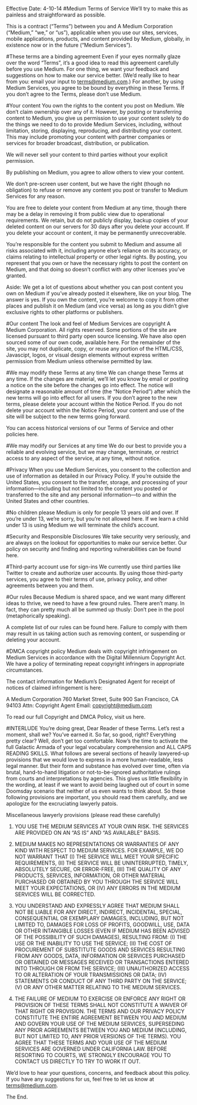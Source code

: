 Effective Date: 4-10-14
#Medium Terms of Service
We’ll try to make this as painless and straightforward as possible.

This is a contract (“Terms”) between you and A Medium Corporation (“Medium,” “we,” or “us”), applicable when you use our sites, services, mobile applications, products, and content provided by Medium, globally, in existence now or in the future (“Medium Services”).

#These terms are a binding agreement
Even if your eyes normally glaze over the word “Terms”, it’s a good idea to read this agreement carefully before you use Medium. For one thing, we want your feedback and suggestions on how to make our service better. (We’d really like to hear from you: email your input to terms@medium.com.) For another, by using Medium Services, you agree to be bound by everything in these Terms. If you don’t agree to the Terms, please don’t use Medium.

#Your content
You own the rights to the content you post on Medium. We don’t claim ownership over any of it. However, by posting or transferring content to Medium, you give us permission to use your content solely to do the things we need to do to provide Medium Services, including, without limitation, storing, displaying, reproducing, and distributing your content. This may include promoting your content with partner companies or services for broader broadcast, distribution, or publication.

We will never sell your content to third parties without your explicit permission.

By publishing on Medium, you agree to allow others to view your content.

We don’t pre-screen user content, but we have the right (though no obligation) to refuse or remove any content you post or transfer to Medium Services for any reason.

You are free to delete your content from Medium at any time, though there may be a delay in removing it from public view due to operational requirements. We retain, but do not publicly display, backup copies of your deleted content on our servers for 30 days after you delete your account. If you delete your account or content, it may be permanently unrecoverable.

You’re responsible for the content you submit to Medium and assume all risks associated with it, including anyone else’s reliance on its accuracy, or claims relating to intellectual property or other legal rights. By posting, you represent that you own or have the necessary rights to post the content on Medium, and that doing so doesn’t conflict with any other licenses you’ve granted.

Aside: We get a lot of questions about whether you can post content you own on Medium if you’ve already posted it elsewhere, like on your blog. The answer is yes. If you own the content, you’re welcome to copy it from other places and publish it on Medium (and vice versa) as long as you didn’t give exclusive rights to other platforms or publishers.

#Our content
The look and feel of Medium Services are copyright A Medium Corporation. All rights reserved. Some portions of the site are licensed pursuant to third party open source licensing. We have also open sourced some of our own code, available here. For the remainder of the site, you may not duplicate, copy, or reuse any portion of the HTML/CSS, Javascipt, logos, or visual design elements without express written permission from Medium unless otherwise permitted by law.

#We may modify these Terms at any time
We can change these Terms at any time. If the changes are material, we’ll let you know by email or posting a notice on the site before the changes go into effect. The notice will designate a reasonable amount of time (the “Notice Period”) after which the new terms will go into effect for all users. If you don’t agree to the new terms, please delete your account within the Notice Period. If you do not delete your account within the Notice Period, your content and use of the site will be subject to the new terms going forward.

You can access historical versions of our Terms of Service and other policies here.

#We may modify our Services at any time
We do our best to provide you a reliable and evolving service, but we may change, terminate, or restrict access to any aspect of the service, at any time, without notice.

#Privacy
When you use Medium Services, you consent to the collection and use of information as detailed in our Privacy Policy. If you’re outside the United States, you consent to the transfer, storage, and processing of your information—including but not limited to the content you posted or transferred to the site and any personal information—to and within the United States and other countries.

#No children please
Medium is only for people 13 years old and over. If you’re under 13, we’re sorry, but you’re not allowed here. If we learn a child under 13 is using Medium we will terminate the child’s account.

#Security and Responsible Disclosures
We take security very seriously, and are always on the lookout for opportunities to make our service better. Our policy on security and finding and reporting vulnerabilities can be found here.

#Third-party account use for sign-ins
We currently use third parties like Twitter to create and authorize user accounts. By using those third-party services, you agree to their terms of use, privacy policy, and other agreements between you and them.

#Our rules
Because Medium is shared space, and we want many different ideas to thrive, we need to have a few ground rules. There aren’t many. In fact, they can pretty much all be summed up thusly: Don’t pee in the pool (metaphorically speaking).

A complete list of our rules can be found here. Failure to comply with them may result in us taking action such as removing content, or suspending or deleting your account.

#DMCA copyright policy
Medium deals with copyright infringement on Medium Services in accordance with the Digital Millennium Copyright Act. We have a policy of terminating repeat copyright infringers in appropriate circumstances.

The contact information for Medium’s Designated Agent for receipt of notices of claimed infringement is here:

A Medium Corporation 760 Market Street, Suite 900 San Francisco, CA 94103 Attn: Copyright Agent Email: copyright@medium.com

To read our full Copyright and DMCA Policy, visit us here.

#INTERLUDE
You’re doing great, Dear Reader of these Terms. Let’s rest a moment, shall we? You’ve earned it. So far, so good, right? Everything pretty clear? Well, don’t get too comfortable. Now’s the time to activate the full Galactic Armada of your legal vocabulary comprehension and ALL CAPS READING SKILLS. What follows are several sections of heavily lawyered-up provisions that we would love to express in a more human-readable, less legal manner. But their form and substance has evolved over time, often via brutal, hand-to-hand litigation or not-to-be-ignored authoritative rulings from courts and interpretations by agencies. This gives us little flexibility in the wording, at least if we want to avoid being laughed out of court in some Doomsday scenario that neither of us even wants to think about. So these following provisions are important, you should read them carefully, and we apologize for the excruciating lawyerly patois.

Miscellaneous lawyerly provisions (please read these carefully)
1. YOU USE THE MEDIUM SERVICES AT YOUR OWN RISK. THE SERVICES ARE PROVIDED ON AN “AS IS” AND “AS AVAILABLE” BASIS.

2. MEDIUM MAKES NO REPRESENTATIONS OR WARRANTIES OF ANY KIND WITH RESPECT TO MEDIUM SERVICES. FOR EXAMPLE, WE DO NOT WARRANT THAT (I) THE SERVICE WILL MEET YOUR SPECIFIC REQUIREMENTS, (II) THE SERVICE WILL BE UNINTERRUPTED, TIMELY, ABSOLUTELY SECURE, OR ERROR-FREE, (III) THE QUALITY OF ANY PRODUCTS, SERVICES, INFORMATION, OR OTHER MATERIAL PURCHASED OR OBTAINED BY YOU THROUGH THE SERVICE WILL MEET YOUR EXPECTATIONS, OR (IV) ANY ERRORS IN THE MEDIUM SERVICES WILL BE CORRECTED.

3. YOU UNDERSTAND AND EXPRESSLY AGREE THAT MEDIUM SHALL NOT BE LIABLE FOR ANY DIRECT, INDIRECT, INCIDENTAL, SPECIAL, CONSEQUENTIAL OR EXEMPLARY DAMAGES, INCLUDING, BUT NOT LIMITED TO, DAMAGES FOR LOSS OF PROFITS, GOODWILL, USE, DATA OR OTHER INTANGIBLE LOSSES (EVEN IF MEDIUM HAS BEEN ADVISED OF THE POSSIBILITY OF SUCH DAMAGES), RESULTING FROM: (I) THE USE OR THE INABILITY TO USE THE SERVICE; (II) THE COST OF PROCUREMENT OF SUBSTITUTE GOODS AND SERVICES RESULTING FROM ANY GOODS, DATA, INFORMATION OR SERVICES PURCHASED OR OBTAINED OR MESSAGES RECEIVED OR TRANSACTIONS ENTERED INTO THROUGH OR FROM THE SERVICE; (III) UNAUTHORIZED ACCESS TO OR ALTERATION OF YOUR TRANSMISSIONS OR DATA; (IV) STATEMENTS OR CONDUCT OF ANY THIRD PARTY ON THE SERVICE; (V) OR ANY OTHER MATTER RELATING TO THE MEDIUM SERVICES.

4. THE FAILURE OF MEDIUM TO EXERCISE OR ENFORCE ANY RIGHT OR PROVISION OF THESE TERMS SHALL NOT CONSTITUTE A WAIVER OF THAT RIGHT OR PROVISION. THE TERMS AND OUR PRIVACY POLICY CONSTITUTE THE ENTIRE AGREEMENT BETWEEN YOU AND MEDIUM AND GOVERN YOUR USE OF THE MEDIUM SERVICES, SUPERSEDING ANY PRIOR AGREEMENTS BETWEEN YOU AND MEDIUM (INCLUDING, BUT NOT LIMITED TO, ANY PRIOR VERSIONS OF THE TERMS). YOU AGREE THAT THESE TERMS AND YOUR USE OF THE MEDIUM SERVICES ARE GOVERNED UNDER CALIFORNIA LAW. BEFORE RESORTING TO COURTS, WE STRONGLY ENCOURAGE YOU TO CONTACT US DIRECTLY TO TRY TO WORK IT OUT.

We’d love to hear your questions, concerns, and feedback about this policy. If you have any suggestions for us, feel free to let us know at terms@medium.com.

The End.
